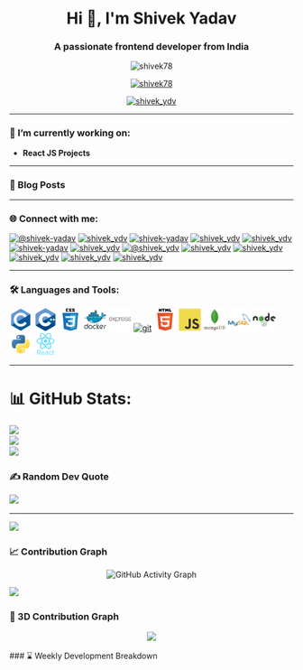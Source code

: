 <h1 align="center">Hi 👋, I'm Shivek Yadav</h1>
<h3 align="center">A passionate frontend developer from India</h3>

<p align="center">
  <img src="https://komarev.com/ghpvc/?username=shivek78&label=Profile%20views&color=0e75b6&style=flat" alt="shivek78" />
</p>

<p align="center">
  <a href="https://github.com/ryo-ma/github-profile-trophy"><img src="https://github-profile-trophy.vercel.app/?username=shivek78" alt="shivek78" /></a>
</p>

<p align="center">
  <a href="https://twitter.com/shivek_ydv" target="blank">
    <img src="https://img.shields.io/twitter/follow/shivek_ydv?logo=twitter&style=for-the-badge" alt="shivek_ydv" />
  </a>
</p>

---

### 🔭 I’m currently working on:
- **React JS Projects**

---

### 📝 Blog Posts
<!-- BLOG-POST-LIST:START -->
<!-- BLOG-POST-LIST:END -->

---

### 🌐 Connect with me:

<p align="left">
  <a href="https://codepen.io/@shivek-yadav" target="blank"><img src="https://raw.githubusercontent.com/rahuldkjain/github-profile-readme-generator/master/src/images/icons/Social/codepen.svg" alt="@shivek-yadav" height="30" width="40" /></a>
  <a href="https://twitter.com/shivek_ydv" target="blank"><img src="https://raw.githubusercontent.com/rahuldkjain/github-profile-readme-generator/master/src/images/icons/Social/twitter.svg" alt="shivek_ydv" height="30" width="40" /></a>
  <a href="https://linkedin.com/in/shivek-yadav" target="blank"><img src="https://raw.githubusercontent.com/rahuldkjain/github-profile-readme-generator/master/src/images/icons/Social/linked-in-alt.svg" alt="shivek-yadav" height="30" width="40" /></a>
  <a href="https://stackoverflow.com/users/shivek_ydv" target="blank"><img src="https://raw.githubusercontent.com/rahuldkjain/github-profile-readme-generator/master/src/images/icons/Social/stack-overflow.svg" alt="shivek_ydv" height="30" width="40" /></a>
  <a href="https://kaggle.com/shivek_ydv" target="blank"><img src="https://raw.githubusercontent.com/rahuldkjain/github-profile-readme-generator/master/src/images/icons/Social/kaggle.svg" alt="shivek_ydv" height="30" width="40" /></a>
  <a href="https://fb.com/shivek-yadav" target="blank"><img src="https://raw.githubusercontent.com/rahuldkjain/github-profile-readme-generator/master/src/images/icons/Social/facebook.svg" alt="shivek-yadav" height="30" width="40" /></a>
  <a href="https://instagram.com/shivek_ydv" target="blank"><img src="https://raw.githubusercontent.com/rahuldkjain/github-profile-readme-generator/master/src/images/icons/Social/instagram.svg" alt="shivek_ydv" height="30" width="40" /></a>
  <a href="https://medium.com/@shivek_ydv" target="blank"><img src="https://raw.githubusercontent.com/rahuldkjain/github-profile-readme-generator/master/src/images/icons/Social/medium.svg" alt="@shivek_ydv" height="30" width="40" /></a>
  <a href="https://www.youtube.com/c/shivek_ydv" target="blank"><img src="https://raw.githubusercontent.com/rahuldkjain/github-profile-readme-generator/master/src/images/icons/Social/youtube.svg" alt="shivek_ydv" height="30" width="40" /></a>
  <a href="https://www.codechef.com/users/shivek_ydv" target="blank"><img src="https://cdn.jsdelivr.net/npm/simple-icons@3.1.0/icons/codechef.svg" alt="shivek_ydv" height="30" width="40" /></a>
  <a href="https://www.hackerrank.com/shivek_ydv" target="blank"><img src="https://raw.githubusercontent.com/rahuldkjain/github-profile-readme-generator/master/src/images/icons/Social/hackerrank.svg" alt="shivek_ydv" height="30" width="40" /></a>
  <a href="https://www.leetcode.com/shivek_ydv" target="blank"><img src="https://raw.githubusercontent.com/rahuldkjain/github-profile-readme-generator/master/src/images/icons/Social/leet-code.svg" alt="shivek_ydv" height="30" width="40" /></a>
  <a href="https://auth.geeksforgeeks.org/user/shivek_ydv" target="blank"><img src="https://raw.githubusercontent.com/rahuldkjain/github-profile-readme-generator/master/src/images/icons/Social/geeks-for-geeks.svg" alt="shivek_ydv" height="30" width="40" /></a>
</p>

---

### 🛠️ Languages and Tools:

<p align="left">
  <a href="#"><img src="https://raw.githubusercontent.com/devicons/devicon/master/icons/c/c-original.svg" alt="c" width="40" height="40"/></a>
  <a href="#"><img src="https://raw.githubusercontent.com/devicons/devicon/master/icons/cplusplus/cplusplus-original.svg" alt="cplusplus" width="40" height="40"/></a>
  <a href="#"><img src="https://raw.githubusercontent.com/devicons/devicon/master/icons/css3/css3-original-wordmark.svg" alt="css3" width="40" height="40"/></a>
  <a href="#"><img src="https://raw.githubusercontent.com/devicons/devicon/master/icons/docker/docker-original-wordmark.svg" alt="docker" width="40" height="40"/></a>
  <a href="#"><img src="https://raw.githubusercontent.com/devicons/devicon/master/icons/express/express-original-wordmark.svg" alt="express" width="40" height="40"/></a>
  <a href="#"><img src="https://www.vectorlogo.zone/logos/git-scm/git-scm-icon.svg" alt="git" width="40" height="40"/></a>
  <a href="#"><img src="https://raw.githubusercontent.com/devicons/devicon/master/icons/html5/html5-original-wordmark.svg" alt="html5" width="40" height="40"/></a>
  <a href="#"><img src="https://raw.githubusercontent.com/devicons/devicon/master/icons/javascript/javascript-original.svg" alt="javascript" width="40" height="40"/></a>
  <a href="#"><img src="https://raw.githubusercontent.com/devicons/devicon/master/icons/mongodb/mongodb-original-wordmark.svg" alt="mongodb" width="40" height="40"/></a>
  <a href="#"><img src="https://raw.githubusercontent.com/devicons/devicon/master/icons/mysql/mysql-original-wordmark.svg" alt="mysql" width="40" height="40"/></a>
  <a href="#"><img src="https://raw.githubusercontent.com/devicons/devicon/master/icons/nodejs/nodejs-original-wordmark.svg" alt="nodejs" width="40" height="40"/></a>
  <a href="#"><img src="https://raw.githubusercontent.com/devicons/devicon/master/icons/python/python-original.svg" alt="python" width="40" height="40"/></a>
  <a href="#"><img src="https://raw.githubusercontent.com/devicons/devicon/master/icons/react/react-original-wordmark.svg" alt="react" width="40" height="40"/></a>
</p>

---

# 📊 GitHub Stats:
![](https://github-readme-stats.vercel.app/api?username=shivek78&theme=dark&hide_border=false&include_all_commits=false&count_private=false)<br/>
![](https://nirzak-streak-stats.vercel.app/?user=shivek78&theme=dark&hide_border=false)<br/>
![](https://github-readme-stats.vercel.app/api/top-langs/?username=shivek78&theme=dark&hide_border=false&include_all_commits=false&count_private=false&layout=compact)

### ✍️ Random Dev Quote
![](https://quotes-github-readme.vercel.app/api?type=horizontal&theme=radical)

---
[![](https://visitcount.itsvg.in/api?id=shivek78&icon=1&color=4)](https://visitcount.itsvg.in)

### 📈 Contribution Graph

<p align="center">
  <img src="https://github-readme-activity-graph.vercel.app/graph?username=shivek78&theme=react-dark" alt="GitHub Activity Graph" />
</p>
<img src="https://github-readme-stats.vercel.app/api/top-langs/?username=shivek78&layout=compact&theme=tokyonight" />

### 🧱 3D Contribution Graph

<p align="center">
  <img src="https://yourusername.github.io/yourrepo/profile-3d-contrib/profile-green-animate.svg" />
</p>
### ⌛ Weekly Development Breakdown

<!--START_SECTION:waka-->
<!--END_SECTION:waka-->


